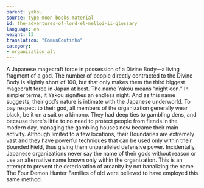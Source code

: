 ```yaml
---
parent: yakou
source: type-moon-books-material
id: the-adventures-of-lord-el-melloi-ii-glossary
language: en
weight: 13
translation: "ComunCoutinho"
category:
- organization_alt
---
```


A Japanese magecraft force in possession of a Divine Body—a living fragment of a god.
The number of people directly contracted to the Divine Body is slightly short of 100, but that only makes them the third biggest magecraft force in Japan at best.
The name Yakou means “night eon.” In simpler terms, it Yakou signifies an endless night. And as this name suggests, their god’s nature is intimate with the Japanese underworld.
To pay respect to their god, all members of the organization generally wear black, be it on a suit or a kimono.
They had deep ties to gambling dens, and because there's little to no need to protect people from fiends in the modern day, managing the gambling houses now became their main activity.
Although limited to a few locations, their Boundaries are extremely vast and they have powerful techniques that can be used only within their Bounded Field, thus giving them unparalleled defensive power.
Incidentally, Japanese organizations never say the name of their gods without reason or use an alternative name known only within the organization. This is an attempt to prevent the deterioration of arcanity by not banalizing the name. The Four Demon Hunter Families of old were believed to have employed this same method.
